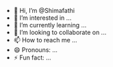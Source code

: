 - 👋 Hi, I’m @Shimafathi
- 👀 I’m interested in ...
- 🌱 I’m currently learning ...
- 💞️ I’m looking to collaborate on ...
- 📫 How to reach me ...
- 😄 Pronouns: ...
- ⚡ Fun fact: ...

<!---
Shimafathi/Shimafathi is a ✨ special ✨ repository because its `README.md` (this file) appears on your GitHub profile.
You can click the Preview link to take a look at your changes.
--->
